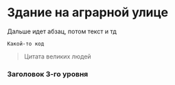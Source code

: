 # Здание на аграрной улице

Дальше идет абзац, потом текст и тд

`Какой-то код`

> Цитата великих людей

### Заголовок 3-го уровня
